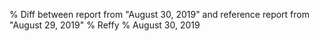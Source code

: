% Diff between report from "August 30, 2019" and reference report from "August 29, 2019"
% Reffy
% August 30, 2019

